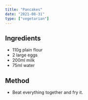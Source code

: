 ```yaml
---
title: "Pancakes"
date: "2021-08-31"
type: ["vegetarian"]
---
```


## Ingredients

- 110g plain flour
- 2 large eggs
- 200ml milk
- 75ml water

## Method

- Beat everything together and fry it.
